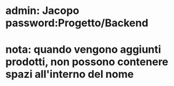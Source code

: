 # admin: Jacopo password:Progetto/Backend 
# nota: quando vengono aggiunti prodotti, non possono contenere spazi all'interno del nome
